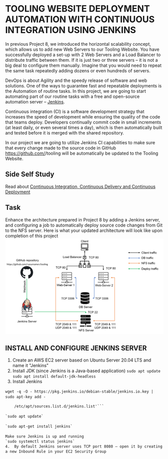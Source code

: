 # TOOLING WEBSITE DEPLOYMENT AUTOMATION WITH CONTINUOUS INTEGRATION USING JENKINS

In previous Project 8, we introduced the horizontal scalability concept, which allows us to add new Web Servers to our Tooling Website. You have successfully deployed a set-up with 2 Web Servers and a Load Balancer to distribute traffic between them. If it is just two or three servers – it is not a big deal to configure them manually. Imagine that you would need to repeat the same task repeatedly adding dozens or even hundreds of servers.

DevOps is about Agility and the speedy release of software and web solutions. One of the ways to guarantee fast and repeatable deployments is the Automation of routine tasks.
In this project, we are going to start automating part of our routine tasks with a free and open-source automation server – [Jenkins](https://en.wikipedia.org/wiki/Jenkins_(software)).

Continuous integration (CI) is a software development strategy that increases the speed of development while ensuring the quality of the code that teams deploy. Developers continually commit code in small increments (at least daily, or even several times a day), which is then automatically built and tested before it is merged with the shared repository.

In our project we are going to utilize Jenkins CI capabilities to make sure that every change made to the source code in GitHub https://github.com/<yourname>/tooling will be automatically be updated to the Tooling Website.

## Side Self Study
Read about [Continuous Integration, Continuous Delivery and Continuous Deployment](https://circleci.com/continuous-integration/)

## Task
Enhance the architecture prepared in Project 8 by adding a Jenkins server, and configuring a job to automatically deploy source code changes from Git to the NFS server.
Here is what your updated architecture will look like upon completion of this project
![a](https://github.com/IwunzeGE/DevOps-Project/blob/3968a8921d2312ea8fc5bbb22b38b0043b9f0212/DEPLOYMENT%20AUTOMATION%20WITH%20JENKINS%20CI/images/server%200.png)

## INSTALL AND CONFIGURE JENKINS SERVER

1.	Create an AWS EC2 server based on Ubuntu Server 20.04 LTS and name it "Jenkins"
2.	Install JDK (since Jenkins is a Java-based application)
`sudo apt update`
`sudo apt install default-jdk-headless`
3.	Install Jenkins

`wget -q -O - https://pkg.jenkins.io/debian-stable/jenkins.io.key | sudo apt-key add -`

```sudo sh -c 'echo deb https://pkg.jenkins.io/debian-stable binary/ > \
    /etc/apt/sources.list.d/jenkins.list'```
    
`sudo apt update`

`sudo apt-get install jenkins`

Make sure Jenkins is up and running
`sudo systemctl status jenkins`
4.	By default Jenkins server uses TCP port 8080 – open it by creating a new Inbound Rule in your EC2 Security Group


